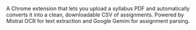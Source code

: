 A Chrome extension that lets you upload a syllabus PDF and automatically converts it into a clean, downloadable CSV of assignments. Powered by Mistral OCR for text extraction and Google Gemini for assignment parsing.

